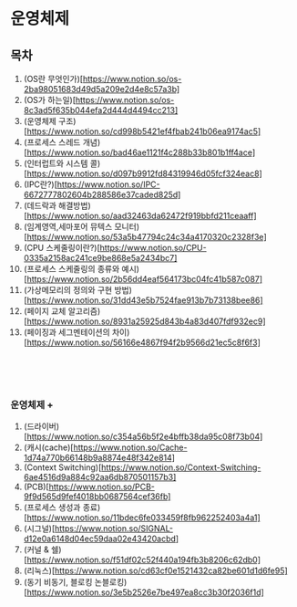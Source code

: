 # 운영체제

## 목차
  1. (OS란 무엇인가)[https://www.notion.so/os-2ba98051683d49d5a209e2d4e8c57a3b]
  2. (OS가 하는일)[https://www.notion.so/os-8c3ad5f635b044efa2d444d4494cc213]
  3. (운영체제 구조)[https://www.notion.so/cd998b5421ef4fbab241b06ea9174ac5]
  4. (프로세스 스레드 개념)[https://www.notion.so/bad46ae1121f4c288b33b801b1ff4ace]
  5. (인터럽트와 시스템 콜)[https://www.notion.so/d097b9912fd84319946d05fcf324eac8]
  6. (IPC란?)[https://www.notion.so/IPC-6672777802604b288586e37caded825d]
  7. (데드락과 해결방법)[https://www.notion.so/aad32463da62472f919bbfd211ceaaff]
  8. (임계영역,세마포어 뮤텍스 모니터)[https://www.notion.so/53a5b47794c24c34a4170320c2328f3e]
  9. (CPU 스케줄링이란?)[https://www.notion.so/CPU-0335a2158ac241ce9be868e5a2434bc7]
  10. (프로세스 스케줄링의 종류와 예시)[https://www.notion.so/2b56dd4eaf564173bc04fc41b587c087]
  11. (가상메모리의 정의와 구현 방법)[https://www.notion.so/31dd43e5b7524fae913b7b73138bee86]
  12. (페이지 교체 알고리즘)[https://www.notion.so/8931a25925d843b4a83d407fdf932ec9]
  13. (페이징과 세그멘테이션의 차이)[https://www.notion.so/56166e4867f94f2b9566d21ec5c8f6f3]
  
  
  
  <br/>
  <br/>
  <br/>
  
  ### 운영체제 +
  1. (드라이버)[https://www.notion.so/c354a56b5f2e4bffb38da95c08f73b04]
  2. (캐시(cache)[https://www.notion.so/Cache-1d74a770b66148b9a8874e48f342e814]
  3. (Context Switching)[https://www.notion.so/Context-Switching-6ae4516d9a884c92aa6db870501157b3]
  4. (PCB)[https://www.notion.so/PCB-9f9d565d9fef4018bb0687564cef36fb]
  5. (프로세스 생성과 종료)[https://www.notion.so/11bdec6fe033459f8fb962252403a4a1]
  6. (시그널)[https://www.notion.so/SIGNAL-d12e0a6148d04ec59daa02e43420acbd]
  7. (커널 & 쉘)[https://www.notion.so/f51df02c52f440a194fb3b8206c62db0]
  8. (리눅스)[https://www.notion.so/cd63cf0e1521432ca82be601d1d6fe95]
  9. (동기 비동기, 블로킹 논블로킹)[https://www.notion.so/3e5b2526e7be497ea8cc3b30f2036f1d]
  
  
  
